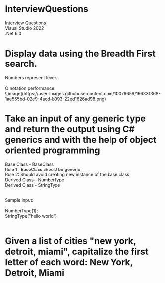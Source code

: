 # InterviewQuestions<br/>
Interview Questions<br/>
Visual Studio 2022<br/>
.Net 6.0<br/>

<h1>Display data using the Breadth First search.</h1>
Numbers represent levels.<br/>
<br/>
O notation performance:<br/>
![image](https://user-images.githubusercontent.com/10076659/166331368-1ae555bd-02e9-4acd-b093-22ed1626ad98.png)

<h1>Take an input of any generic type and return the output using C# generics and with the help of object oriented programming</h1>

Base Class - BaseClass<br/>
Rule 1 : BaseClass should be generic<br/>
Rule 2: Should avoid creating new instance of the base class<br/>
Derived Class - NumberType<br/>
Derived Class - StringType<br/>
<br/>

Sample input:<br/>
<br/>
NumberType(1);<br/>
StringType("hello world")<br/>
<br/>

<h1>Given a list of cities "new york, detroit, miami", capitalize the first letter of each word: New York, Detroit, Miami</h1>


